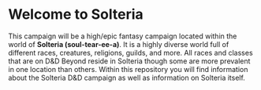 # Welcome to Solteria   

This campaign will be a high/epic fantasy campaign located within the world of **Solteria (soul-tear-ee-a)**. It is a highly diverse world full of different races, creatures, religions, guilds, and more. All races and classes that are on D&D Beyond reside in Solteria though some are more prevalent in one location than others. Within this repository you will find information about the Solteria D&D campaign as well as information on Solteria itself.  